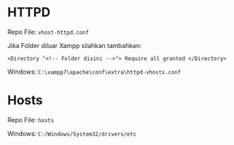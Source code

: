 # HTTPD

Repo File: `vhost-httpd.conf`

Jika Folder diluar Xampp silahkan tambahkan:

`<Directory "<!-- Folder disini -->">
  Require all granted
</Directory>`

Windows:
`C:\xampp7\apache\conf\extra\httpd-vhosts.conf`

# Hosts

Repo File: `hosts`

Windows:
`C:/Windows/System32/drivers/etc`

